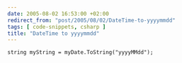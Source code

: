 ```yaml
---
date: 2005-08-02 16:53:00 +02:00
redirect_from: "post/2005/08/02/DateTime-to-yyyymmdd"
tags: [ code-snippets, csharp ]
title: "DateTime to yyyymmdd"
---
```


```
string myString = myDate.ToString("yyyyMMdd");
```
